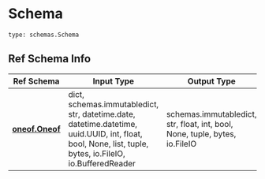 # Schema
```
type: schemas.Schema
```

## Ref Schema Info
Ref Schema | Input Type | Output Type
---------- | ---------- | -----------
[**oneof.Oneof**](../../../../../../../components/schema/oneof.md) | dict, schemas.immutabledict, str, datetime.date, datetime.datetime, uuid.UUID, int, float, bool, None, list, tuple, bytes, io.FileIO, io.BufferedReader | schemas.immutabledict, str, float, int, bool, None, tuple, bytes, io.FileIO
